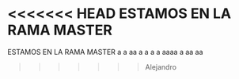 <<<<<<< HEAD
ESTAMOS EN LA RAMA MASTER
=======
ESTAMOS EN LA RAMA MASTER
a
a
aa
a
a
a
a
aaaa
a
aa
aa
>>>>>>> Alejandro

